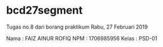 # bcd27segment
Tugas no.8 dari borang praktikum Rabu, 27 Februari 2019

Nama  : FAIZ AINUR ROFIQ
NPM   : 1706985956
Kelas : PSD-01
